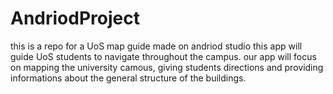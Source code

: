 # AndriodProject
this is a repo for a UoS map guide made on andriod studio
this app will guide UoS students to navigate throughout the campus.
our app will focus on mapping the university camous, giving students directions and providing informations about the general structure of the buildings.
